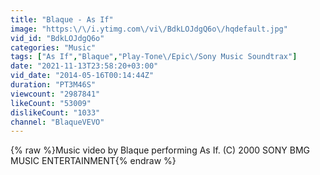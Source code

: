 ```yaml
---
title: "Blaque - As If"
image: "https:\/\/i.ytimg.com\/vi\/BdkLOJdgQ6o\/hqdefault.jpg"
vid_id: "BdkLOJdgQ6o"
categories: "Music"
tags: ["As If","Blaque","Play-Tone\/Epic\/Sony Music Soundtrax"]
date: "2021-11-13T23:58:20+03:00"
vid_date: "2014-05-16T00:14:44Z"
duration: "PT3M46S"
viewcount: "2987841"
likeCount: "53009"
dislikeCount: "1033"
channel: "BlaqueVEVO"
---
```

{% raw %}Music video by Blaque performing As If. (C) 2000 SONY BMG MUSIC ENTERTAINMENT{% endraw %}
